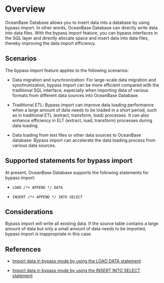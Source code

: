 # Overview

OceanBase Database allows you to insert data into a database by using bypass import. In other words, OceanBase Database can directly write data into data files. With the bypass import feature, you can bypass interfaces in the SQL layer and directly allocate space and insert data into data files, thereby improving the data import efficiency.

## Scenarios

The bypass import feature applies to the following scenarios:

* Data migration and synchronization: For large-scale data migration and synchronization, bypass import can be more efficient compared with the traditional SQL interface, especially when importing data of various formats from different data sources into OceanBase Database.

* Traditional ETL: Bypass import can improve data loading performance when a large amount of data needs to be loaded in a short period, such as in traditional ETL (extract, transform, load) processes. It can also enhance efficiency in ELT (extract, load, transform) processes during data loading.

* Data loading from text files or other data sources to OceanBase database: Bypass import can accelerate the data loading process from various data sources.

## Supported statements for bypass import

At present, OceanBase Database supports the following statements for bypass import:

* `LOAD /*+ APPEND */ DATA`

* `INSERT /*+ APPEND */ INTO SELECT`

## Considerations

Bypass import will write all existing data. If the source table contains a large amount of data but only a small amount of data needs to be imported, bypass import is inappropriate in this case. 

## References

* [Import data in bypass mode by using the LOAD DATA statement](../1100.bypass-import/200.use-load-data-statement-to-bypass-import-data.md)

* [Import data in bypass mode by using the INSERT INTO SELECT statement](../1100.bypass-import/300.use-insert-into-select-statement-to-bypass-import-data.md)

